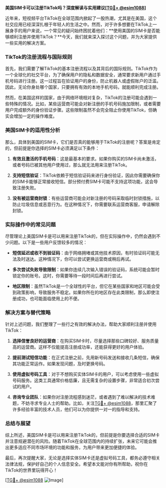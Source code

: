 **美国SIM卡可以注册TikTok吗？深度解读与实用建议[[TG💪+ @esim1088](https://t.me/s/esim1088)]**

近年来，短视频平台TikTok在全球范围内掀起了一股热潮，尤其是在美国，这个社交应用已经深深扎根于年轻人的生活之中。然而，对于许多想要在TikTok上一展身手的用户来说，一个常见的疑问始终困扰着他们：**使用美国的SIM卡是否能够顺利注册并使用TikTok？**今天，我们就来深入探讨这个问题，并为大家提供一些实用的解决方案。

### TikTok的注册流程与国际规则

首先，我们需要了解TikTok的基本注册流程以及其背后的国际规则。TikTok作为一个全球化的社交平台，为了确保用户的隐私和数据安全，通常要求新用户通过手机号码进行注册。这一过程旨在验证用户的身份，防止机器人或虚假账户的泛滥。因此，无论你身处哪个国家，只要拥有有效的本地手机号码，就能顺利完成注册。

然而，在美国这样的国家，由于网络环境相对复杂，TikTok的注册可能会遇到一些特殊的情况。比如，某些运营商可能会对新注册的手机号码施加限制，或者需要用户完成额外的身份验证步骤。这些限制虽然不会完全阻止你使用TikTok，但确实会增加一定的操作难度。

### 美国SIM卡的适用性分析

那么，具体到美国的SIM卡，它们是否真的能够用于TikTok的注册呢？答案是肯定的，但前提是你选择的SIM卡必须满足以下条件：

1. **有效且激活的手机号码**：这是最基本的要求。如果你购买的SIM卡尚未激活，或者号码已被其他用户使用过，那么就无法用来注册TikTok。
   
2. **支持短信验证**：TikTok依赖于短信验证码来进行身份验证，因此你需要确保你的SIM卡能够正常接收短信。部分预付费SIM卡可能不支持这项功能，这会导致注册失败。

3. **没有被运营商封锁**：有些运营商可能会对新注册的号码采取临时封锁措施，以防止垃圾信息或恶意行为。在这种情况下，你需要联系运营商客服，申请解除封锁。

### 实际操作中的常见问题

尽管理论上美国SIM卡是可以用来注册TikTok的，但在实际操作中，仍然会遇到不少问题。以下是一些用户反馈较多的情况：

- **短信延迟或收不到验证码**：由于网络拥堵或其他技术原因，有时验证码可能无法及时送达。这种情况下，你可以尝试更换运营商或稍后再试。
  
- **多次尝试失败导致限制**：如果你连续几次输入错误的验证码，系统可能会暂时锁定你的账号。这时，你需要等待一段时间后再进行尝试。

- **地区限制**：虽然TikTok是一个全球性的平台，但它在某些国家和地区可能会受到政策影响，导致服务不稳定。如果你所在的地区存在此类限制，那么即使注册成功，也可能面临使用上的不便。

### 解决方案与替代策略

针对上述问题，我们整理了一些行之有效的解决办法，帮助大家顺利注册并使用TikTok：

1. **选择信誉良好的运营商**：在购买SIM卡时，尽量选择那些口碑较好、服务质量高的运营商。这样不仅能提高注册成功率，还能获得更好的用户体验。

2. **提前测试短信功能**：在正式注册之前，先用新号码发送和接收几条短信，确保其功能正常运作。如果发现问题，及时更换号码。

3. **使用虚拟号码工具**：对于不想购买实体SIM卡的用户，可以考虑使用一些虚拟号码服务。这类工具通常价格低廉，且无需复杂的设置步骤，非常适合初次尝试的用户。

4. **咨询专业团队**：如果你对注册流程感到迷茫，或者遇到了难以解决的技术难题，不妨寻求专业人士的帮助。比如，关注[TG💪+ @esim1088](https://t.me/s/esim1088)，那里汇聚了许多经验丰富的技术人员，他们可以为你提供一对一的指导和支持。

### 总结与展望

综上所述，美国SIM卡是可以用来注册TikTok的，但前提是你要选择合适的SIM卡并注意规避潜在的风险。随着TikTok在全球范围内的持续扩张，未来它可能会推出更多适应不同市场环境的功能和服务，为用户带来更加便捷的体验。

最后，再次提醒大家，无论是选择实体SIM卡还是虚拟号码工具，都务必遵守相关法律法规，保护好自己的个人信息安全。希望本文能对你有所帮助，祝你在TikTok的世界里玩得开心！

[[TG💪+ @esim1088](https://t.me/s/esim1088) ![Image](https://i.postimg.cc/4NQfJmqS/Snipaste-2025-05-13-00-14-12.png)]